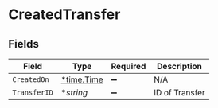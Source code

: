 # CreatedTransfer


## Fields

| Field                                      | Type                                       | Required                                   | Description                                |
| ------------------------------------------ | ------------------------------------------ | ------------------------------------------ | ------------------------------------------ |
| `CreatedOn`                                | [*time.Time](https://pkg.go.dev/time#Time) | :heavy_minus_sign:                         | N/A                                        |
| `TransferID`                               | **string*                                  | :heavy_minus_sign:                         | ID of Transfer                             |